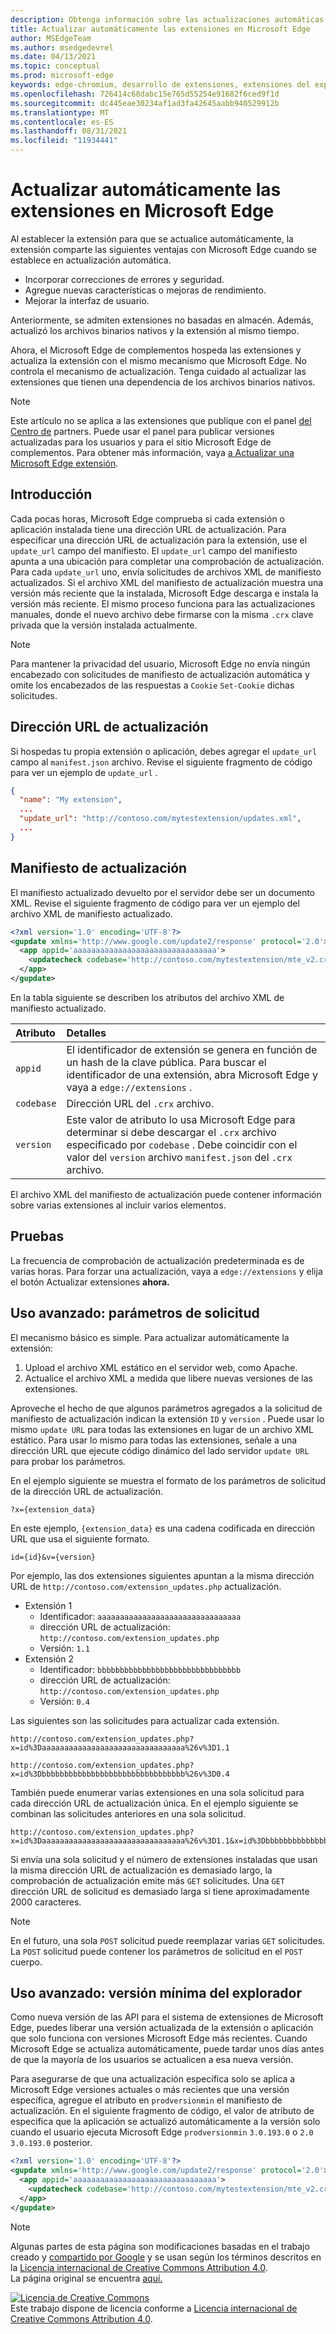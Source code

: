 ```yaml
---
description: Obtenga información sobre las actualizaciones automáticas de extensiones en Microsoft Edge
title: Actualizar automáticamente las extensiones en Microsoft Edge
author: MSEdgeTeam
ms.author: msedgedevrel
ms.date: 04/13/2021
ms.topic: conceptual
ms.prod: microsoft-edge
keywords: edge-chromium, desarrollo de extensiones, extensiones del explorador, complementos, centro de partners, desarrollador
ms.openlocfilehash: 726414c68dabc15e765d55254e91682f6ced9f1d
ms.sourcegitcommit: dc445eae30234af1ad3fa42645aabb940529912b
ms.translationtype: MT
ms.contentlocale: es-ES
ms.lasthandoff: 08/31/2021
ms.locfileid: "11934441"
---
```

<!-- Copyright A. W. Fuchs

   Licensed under the Apache License, Version 2.0 (the "License");
   you may not use this file except in compliance with the License.
   You may obtain a copy of the License at

       https://www.apache.org/licenses/LICENSE-2.0

   Unless required by applicable law or agreed to in writing, software
   distributed under the License is distributed on an "AS IS" BASIS,
   WITHOUT WARRANTIES OR CONDITIONS OF ANY KIND, either express or implied.
   See the License for the specific language governing permissions and
   limitations under the License.  -->  
# <a name="automatically-update-extensions-in-microsoft-edge"></a>Actualizar automáticamente las extensiones en Microsoft Edge  

Al establecer la extensión para que se actualice automáticamente, la extensión comparte las siguientes ventajas con Microsoft Edge cuando se establece en actualización automática.  

*   Incorporar correcciones de errores y seguridad.  
*   Agregue nuevas características o mejoras de rendimiento.  
*   Mejorar la interfaz de usuario.  

Anteriormente, se admiten extensiones no basadas en almacén.  Además, actualizó los archivos binarios nativos y la extensión al mismo tiempo.  

Ahora, el Microsoft Edge de complementos hospeda las extensiones y actualiza la extensión con el mismo mecanismo que Microsoft Edge.  No controla el mecanismo de actualización.  Tenga cuidado al actualizar las extensiones que tienen una dependencia de los archivos binarios nativos.  

> [!NOTE]
> Este artículo no se aplica a las extensiones que publique con el panel [del Centro de][MicrosoftPartnerDashboardMicrosoftedgePublicLoginRefDd] partners.  Puede usar el panel para publicar versiones actualizadas para los usuarios y para el sitio Microsoft Edge de complementos.  Para obtener más información, vaya [a Actualizar una Microsoft Edge extensión][ExtensionsPublishUpdateExtension].  

## <a name="overview"></a>Introducción  

Cada pocas horas, Microsoft Edge comprueba si cada extensión o aplicación instalada tiene una dirección URL de actualización.  Para especificar una dirección URL de actualización para la extensión, use el `update_url` campo del manifiesto.  El `update_url` campo del manifiesto apunta a una ubicación para completar una comprobación de actualización.  Para cada `update_url` uno, envía solicitudes de archivos XML de manifiesto actualizados.  Si el archivo XML del manifiesto de actualización muestra una versión más reciente que la instalada, Microsoft Edge descarga e instala la versión más reciente.  El mismo proceso funciona para las actualizaciones manuales, donde el nuevo archivo debe firmarse con la misma `.crx` clave privada que la versión instalada actualmente.  

> [!NOTE]
> Para mantener la privacidad del usuario, Microsoft Edge no envía ningún encabezado con solicitudes de manifiesto de actualización automática y omite los encabezados de las respuestas a `Cookie` `Set-Cookie` dichas solicitudes.  

## <a name="update-url"></a>Dirección URL de actualización  

Si hospedas tu propia extensión o aplicación, debes agregar el `update_url` campo al `manifest.json` archivo.  Revise el siguiente fragmento de código para ver un ejemplo de `update_url` .  

```json
{
  "name": "My extension",
  ... 
  "update_url": "http://contoso.com/mytestextension/updates.xml",
  ... 
}
```  

## <a name="update-manifest"></a>Manifiesto de actualización  

El manifiesto actualizado devuelto por el servidor debe ser un documento XML.  Revise el siguiente fragmento de código para ver un ejemplo del archivo XML de manifiesto actualizado.  

```xml
<?xml version='1.0' encoding='UTF-8'?>
<gupdate xmlns='http://www.google.com/update2/response' protocol='2.0'>
  <app appid='aaaaaaaaaaaaaaaaaaaaaaaaaaaaaaaa'>
    <updatecheck codebase='http://contoso.com/mytestextension/mte_v2.crx' version='2.0' />
  </app>
</gupdate>
```  

En la tabla siguiente se describen los atributos del archivo XML de manifiesto actualizado.  

| Atributo | Detalles | 
|:--- |:--- |  
| `appid` | El identificador de extensión se genera en función de un hash de la clave pública.  Para buscar el identificador de una extensión, abra Microsoft Edge y vaya a `edge://extensions` . |  
| `codebase` | Dirección URL del `.crx` archivo. |  
| `version` | Este valor de atributo lo usa Microsoft Edge para determinar si debe descargar el `.crx` archivo especificado por `codebase` .  Debe coincidir con el valor del `version` archivo `manifest.json` del `.crx` archivo. |  

El archivo XML del manifiesto de actualización puede contener información sobre varias extensiones al incluir varios elementos.  

## <a name="testing"></a>Pruebas  

La frecuencia de comprobación de actualización predeterminada es de varias horas.  Para forzar una actualización, vaya a `edge://extensions` y elija el botón Actualizar extensiones **ahora.**  

## <a name="advanced-usage-request-parameters"></a>Uso avanzado: parámetros de solicitud  

El mecanismo básico es simple.  Para actualizar automáticamente la extensión:

1.  Upload el archivo XML estático en el servidor web, como Apache.  
1.  Actualice el archivo XML a medida que libere nuevas versiones de las extensiones.  
    
Aproveche el hecho de que algunos parámetros agregados a la solicitud de manifiesto de actualización indican la extensión `ID` y `version` .  Puede usar lo mismo `update URL` para todas las extensiones en lugar de un archivo XML estático.  Para usar lo mismo para todas las extensiones, señale a una dirección URL que ejecute código dinámico del lado servidor `update URL` para probar los parámetros.  

En el ejemplo siguiente se muestra el formato de los parámetros de solicitud de la dirección URL de actualización.  

```url
?x={extension_data}
```  

En este ejemplo, `{extension_data}` es una cadena codificada en dirección URL que usa el siguiente formato.  

```url
id={id}&v={version}
```  

Por ejemplo, las dos extensiones siguientes apuntan a la misma dirección URL de `http://contoso.com/extension_updates.php` actualización.  

*   Extensión 1  
    *   Identificador: `aaaaaaaaaaaaaaaaaaaaaaaaaaaaaaaa`  
    *   dirección URL de actualización: `http://contoso.com/extension_updates.php`
    *   Versión: `1.1`  
*   Extensión 2  
    *   Identificador: `bbbbbbbbbbbbbbbbbbbbbbbbbbbbbbbb`  
    *   dirección URL de actualización: `http://contoso.com/extension_updates.php`
    *   Versión: `0.4`  


Las siguientes son las solicitudes para actualizar cada extensión.  

```https
http://contoso.com/extension_updates.php?x=id%3Daaaaaaaaaaaaaaaaaaaaaaaaaaaaaaaa%26v%3D1.1
```  

```https
http://contoso.com/extension_updates.php?x=id%3Dbbbbbbbbbbbbbbbbbbbbbbbbbbbbbbbb%26v%3D0.4
```  

También puede enumerar varias extensiones en una sola solicitud para cada dirección URL de actualización única.  En el ejemplo siguiente se combinan las solicitudes anteriores en una sola solicitud.  

```https
http://contoso.com/extension_updates.php?x=id%3Daaaaaaaaaaaaaaaaaaaaaaaaaaaaaaaa%26v%3D1.1&x=id%3Dbbbbbbbbbbbbbbbbbbbbbbbbbbbbbbbb%26v%3D0.4
```  

Si envía una sola solicitud y el número de extensiones instaladas que usan la misma dirección URL de actualización es demasiado largo, la comprobación de actualización emite más `GET` solicitudes.  Una `GET` dirección URL de solicitud es demasiado larga si tiene aproximadamente 2000 caracteres.  

> [!NOTE]
> En el futuro, una sola `POST` solicitud puede reemplazar varias `GET` solicitudes.  La `POST` solicitud puede contener los parámetros de solicitud en el `POST` cuerpo.  

## <a name="advanced-usage-minimum-browser-version"></a>Uso avanzado: versión mínima del explorador  

Como nueva versión de las API para el sistema de extensiones de Microsoft Edge, puedes liberar una versión actualizada de la extensión o aplicación que solo funciona con versiones Microsoft Edge más recientes.  Cuando Microsoft Edge se actualiza automáticamente, puede tardar unos días antes de que la mayoría de los usuarios se actualicen a esa nueva versión.  

Para asegurarse de que una actualización específica solo se aplica a Microsoft Edge versiones actuales o más recientes que una versión específica, agregue el atributo en `prodversionmin` el manifiesto de actualización.  En el siguiente fragmento de código, el valor de atributo de especifica que la aplicación se actualizó automáticamente a la versión solo cuando el usuario ejecuta Microsoft Edge `prodversionmin` `3.0.193.0` o `2.0` `3.0.193.0` posterior.  

```xml
<?xml version='1.0' encoding='UTF-8'?>
<gupdate xmlns='http://www.google.com/update2/response' protocol='2.0'>
  <app appid='aaaaaaaaaaaaaaaaaaaaaaaaaaaaaaaa'>
    <updatecheck codebase='http://contoso.com/mytestextension/mte_v2.crx' version='2.0' prodversionmin='3.0.193.0' />
  </app>
</gupdate>
```  

<!-- links -->  
[ExtensionsPublishUpdateExtension]: ../publish/update-extension.md "Actualizar una Microsoft Edge de | Microsoft Docs"  

[MicrosoftPartnerDashboardMicrosoftedgePublicLoginRefDd]: https://partner.microsoft.com/dashboard/microsoftedge/public/login?ref=dd "Centro de partners"  

> [!NOTE]
> Algunas partes de esta página son modificaciones basadas en el trabajo creado y [compartido por Google][GoogleSitePolicies] y se usan según los términos descritos en la [Licencia internacional de Creative Commons Attribution 4.0][CCA4IL].  
> La página original se encuentra [aquí.](https://developer.chrome.com/docs/apps/autoupdate)  

[![Licencia de Creative Commons][CCby4Image]][CCA4IL]  
Este trabajo dispone de licencia conforme a [Licencia internacional de Creative Commons Attribution 4.0][CCA4IL].  

[CCA4IL]: https://creativecommons.org/licenses/by/4.0  
[CCby4Image]: https://i.creativecommons.org/l/by/4.0/88x31.png  
[GoogleSitePolicies]: https://developers.google.com/terms/site-policies  
